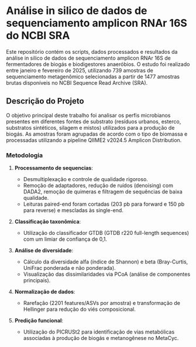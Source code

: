 # Análise in silico de dados de sequenciamento amplicon RNAr 16S do NCBI SRA
Este repositório contém os scripts, dados processados e resultados da análise in silico de dados de sequenciamento amplicon RNAr 16S de fermentadores de biogás e biodigestores anaeróbios. O estudo foi realizado entre janeiro e fevereiro de 2025, utilizando 739 amostras de sequenciamento metagenômico selecionadas a partir de 1477 amostras brutas disponíveis no NCBI Sequence Read Archive (SRA).

## Descrição do Projeto
O objetivo principal deste trabalho foi analisar os perfis microbianos presentes em diferentes fontes de substrato (resíduos urbanos, esterco, substratos sintéticos, silagem e mistos) utilizados para a produção de biogás. As amostras foram agrupadas de acordo com o tipo de biomassa e processadas utilizando a pipeline QIIME2 v2024.5 Amplicon Distribution.

### Metodologia
1. **Processamento de sequencias**:
   - Desmultiplexação e controle de qualidade rigoroso.
   - Remoção de adaptadores, redução de ruídos (denoising) com DADA2, remoção de quimeras e filtragem de sequências de baixa qualidade.
   - Leituras paired-end foram cortadas (203 pb para forward e 150 pb para reverse) e mescladas às single-end.

2. **Classificação taxonômica**:
   - Utilização do classificador GTDB (GTDB r220 full-length sequences) com um limiar de confiança de 0,1.

3. **Análise de diversidade**:
   - Cálculo da diversidade alfa (índice de Shannon) e beta (Bray-Curtis, UniFrac ponderada e não ponderada).
   - Visualização das dissimilaridades via PCoA (análise de componentes principais).

4. **Normalização de dados**:
   - Rarefação (2201 features/ASVs por amostra) e transformação de Hellinger para redução do viés composicional.

5. **Predição funcional**:
   - Utilização do PICRUSt2 para identificação de vias metabólicas associadas à produção de biogás e metanogênese no MetaCyc.

